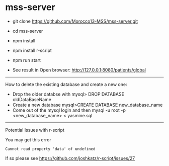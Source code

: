 # mss-server

- git clone https://github.com/Morocco13-MSS/mss-server.git

- cd mss-server

- npm install

- npm install r-script

- npm run start

- See result in Open browser: http://127.0.0.1:8080/patients/global

---------------------------------------------------------------------------------
How to delete the existing database and create a new one:
- Drop the older databse with 
   mysql> DROP DATABASE oldDataBaseName
- Create a new database
  mysql>CREATE DATABASE new_database_name
- Come out of the mysql login and then
   mysql -u root -p  <new_database_name> < yasmine.sql
---------------------------------------------------------------------------------
Potential Issues with r-script

You may get this error
```
Cannot read property 'data' of undefined
```
If so please see https://github.com/joshkatz/r-script/issues/27

